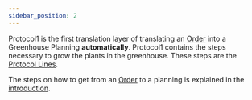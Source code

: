 ```yaml
---
sidebar_position: 2
---
```

Protocol1 is the first translation layer of translating an [Order](../../Tissue_Culture/Order.md) into a Greenhouse Planning **automatically**. Protocol1 contains the steps necessary to grow the plants in the greenhouse. These steps are the [Protocol Lines](Prot_Lines.md).

The steps on how to get from an [Order](../../Tissue_Culture/Order.md) to a planning is explained in the [introduction](Introduction.md).